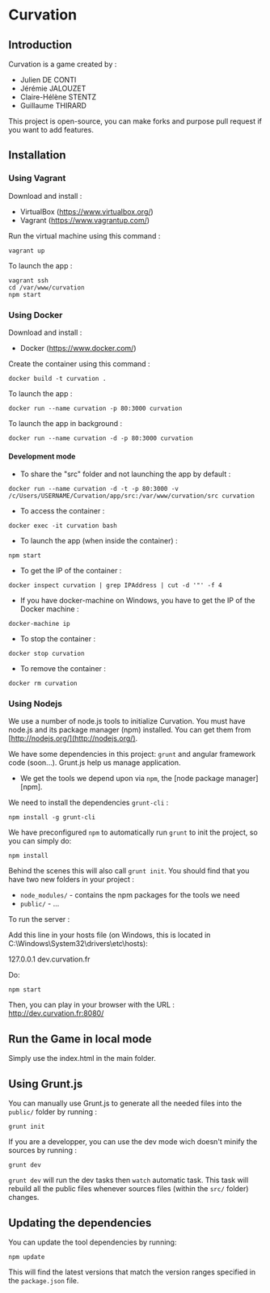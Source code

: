 # Curvation

## Introduction

Curvation is a game created by :
* Julien DE CONTI
* Jérémie JALOUZET
* Claire-Hélène STENTZ
* Guillaume THIRARD

This project is open-source, you can make forks and purpose pull request if you want to add features.

## Installation

### Using Vagrant

Download and install :
* VirtualBox (https://www.virtualbox.org/)
* Vagrant (https://www.vagrantup.com/)

Run the virtual machine using this command :

```
vagrant up
```

To launch the app :

```
vagrant ssh
cd /var/www/curvation
npm start
```

### Using Docker

Download and install :
* Docker (https://www.docker.com/)

Create the container using this command :
```
docker build -t curvation .
```

To launch the app :
```
docker run --name curvation -p 80:3000 curvation
```

To launch the app in background :
```
docker run --name curvation -d -p 80:3000 curvation
```

#### Development mode

* To share the "src" folder and not launching the app by default :
```
docker run --name curvation -d -t -p 80:3000 -v /c/Users/USERNAME/Curvation/app/src:/var/www/curvation/src curvation
```

* To access the container :
```
docker exec -it curvation bash
```

* To launch the app (when inside the container) :
```
npm start
```

* To get the IP of the container :
```
docker inspect curvation | grep IPAddress | cut -d '"' -f 4
```

* If you have docker-machine on Windows, you have to get the IP of the Docker machine :
```
docker-machine ip
```

* To stop the container :
```
docker stop curvation
```

* To remove the container :
```
docker rm curvation
```

### Using Nodejs

We use a number of node.js tools to initialize Curvation. You must have node.js and
its package manager (npm) installed.  You can get them from [http://nodejs.org/](http://nodejs.org/).

We have some dependencies in this project: `grunt` and angular framework code (soon...).
Grunt.js help us manage application.

* We get the tools we depend upon via `npm`, the [node package manager][npm].

We need to install the dependencies `grunt-cli` :
```
npm install -g grunt-cli
```

We have preconfigured `npm` to automatically run `grunt` to init the project, so you can simply do:
```
npm install
```

Behind the scenes this will also call `grunt init`.  You should find that you have two new
folders in your project :

* `node_modules/` - contains the npm packages for the tools we need
* `public/` - ...

To run the server :

Add this line in your hosts file (on Windows, this is located in C:\Windows\System32\drivers\etc\hosts):

127.0.0.1	dev.curvation.fr

Do:

```
npm start
```

Then, you can play in your browser with the URL : http://dev.curvation.fr:8080/

## Run the Game in local mode

Simply use the index.html in the main folder.

## Using Grunt.js

You can manually use Grunt.js to generate all the needed files into the `public/` folder by running :
```
grunt init
```

If you are a developper, you can use the dev mode wich doesn't minify the sources by running :
```
grunt dev
```
`grunt dev` will run the dev tasks then `watch` automatic task. This task will rebuild all the public files whenever sources files (within the `src/` folder) changes.

## Updating the dependencies

You can update the tool dependencies by running:

```
npm update
```

This will find the latest versions that match the version ranges specified in the `package.json` file.